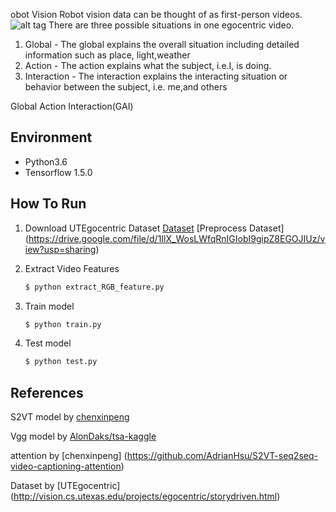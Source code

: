 obot Vision
Robot vision data can be thought of as first-person videos.
![alt tag](https://github.com/KangSooHan/GAI/images/gai.png)
There are three possible situations in one egocentric video.
  1. Global
    - The global explains the overall situation including detailed information such as place, light,weather
  2. Action
    - The action explains what the subject, i.e.I, is doing.
  3. Interaction
    - The interaction explains the interacting situation or behavior between the subject, i.e. me,and others

Global Action Interaction(GAI)

## Environment
  - Python3.6
  - Tensorflow 1.5.0
  
## How To Run
  1. Download UTEgocentric Dataset
     [Dataset](http://vision.cs.utexas.edu/projects/egocentric_data/UT_Egocentric_Dataset.html)
     [Preprocess Dataset] (https://drive.google.com/file/d/1IlX_WosLWfqRnIGIobI9gipZ8EGOJIUz/view?usp=sharing)
     
  2. Extract Video Features
     ```bash
     $ python extract_RGB_feature.py
     ```
     
  3. Train model
     ```bash
     $ python train.py
     ```
     
  4. Test model
     ```bash
     $ python test.py
     ```


## References
  S2VT model by [chenxinpeng](https://github.com/chenxinpeng/S2VT)
  
  Vgg model by [AlonDaks/tsa-kaggle](https://github.com/AlonDaks/tsa-kaggle)
  
  attention by [chenxinpeng] (https://github.com/AdrianHsu/S2VT-seq2seq-video-captioning-attention)
 
  Dataset by [UTEgocentric] (http://vision.cs.utexas.edu/projects/egocentric/storydriven.html)

